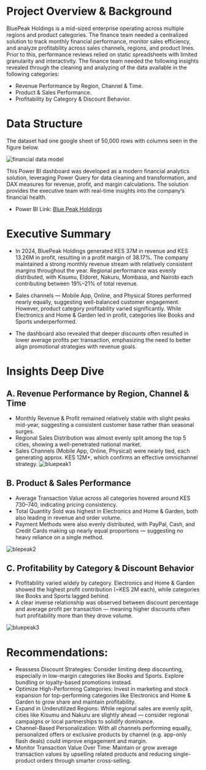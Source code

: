 # Project Overview & Background

BluePeak Holdings is a mid-sized enterprise operating across multiple regions and product categories. The finance team needed a centralized solution to track monthly financial performance, monitor sales efficiency, and analyze profitability across sales channels, regions, and product lines. Prior to this, performance reviews relied on static spreadsheets with limited granularity and interactivity.
The finance team needed the following insights revealed through the cleaning and analyzing of the data available in the following categories:
- Revenue Performance by Region, Channel & Time.
- Product & Sales Performance.
- Profitability by Category & Discount Behavior.


# Data Structure 

The dataset had one google sheet of 50,000 rows with columns seen in the figure below.

![financial data model](https://github.com/user-attachments/assets/5fefee33-6635-443d-9d81-69ef0d2da19f)

This Power BI dashboard was developed as a modern financial analytics solution, leveraging Power Query for data cleaning and transformation, and DAX measures for revenue, profit, and margin calculations. The solution provides the executive team with real-time insights into the company’s financial health.
- Power BI Link: [Blue Peak Holdings](https://app.powerbi.com/view?r=eyJrIjoiZTM3MjA3NmYtMzQxNC00NDU0LThlNjgtMDg4ZWUyMDgwM2VmIiwidCI6ImUzNDk3ZTRjLWU2NDItNDhlNi1iNTkzLWQzZTQ0MDkwZmY5ZSJ9)

# Executive Summary
- In 2024, BluePeak Holdings generated KES 37M in revenue and KES 13.26M in profit, resulting in a profit margin of 38.17%. The company maintained a strong monthly revenue stream with relatively consistent margins throughout the year. Regional performance was evenly distributed, with Kisumu, Eldoret, Nakuru, Mombasa, and Nairobi each contributing between 19%–21% of total revenue.

- Sales channels — Mobile App, Online, and Physical Stores performed nearly equally, suggesting well-balanced customer engagement. However, product category profitability varied significantly. While Electronics and Home & Garden led in profit, categories like Books and Sports underperformed.

- The dashboard also revealed that deeper discounts often resulted in lower average profits per transaction, emphasizing the need to better align promotional strategies with revenue goals.

# Insights Deep Dive
## A. Revenue Performance by Region, Channel & Time

- Monthly Revenue & Profit remained relatively stable with slight peaks mid-year, suggesting a consistent customer base rather than seasonal surges.
- Regional Sales Distribution was almost evenly split among the top 5 cities, showing a well-penetrated national market.
- Sales Channels (Mobile App, Online, Physical) were nearly tied, each generating approx. KES 12M+, which confirms an effective omnichannel strategy.
![bluepeak1](https://github.com/user-attachments/assets/da12b47c-3d28-4d15-9b58-336429c1fe9b)

## B. Product & Sales Performance
- Average Transaction Value across all categories hovered around KES 730–740, indicating pricing consistency.
- Total Quantity Sold was highest in Electronics and Home & Garden, both also leading in revenue and order volume.
- Payment Methods were also evenly distributed, with PayPal, Cash, and Credit Cards making up nearly equal proportions — suggesting no heavy reliance on a single method.

![blepeak2](https://github.com/user-attachments/assets/869fb152-5584-422f-8925-b572bf9c72e4)

## C. Profitability by Category & Discount Behavior

- Profitability varied widely by category. Electronics and Home & Garden showed the highest profit contribution (~KES 2M each), while categories like Books and Sports lagged behind.
- A clear inverse relationship was observed between discount percentage and average profit per transaction — meaning higher discounts often hurt profitability more than they drove volume.

![bluepeak3](https://github.com/user-attachments/assets/b654d96f-93ce-42f2-adbc-55f1caf2417f)

# Recommendations:
- Reassess Discount Strategies:
Consider limiting deep discounting, especially in low-margin categories like Books and Sports. Explore bundling or loyalty-based promotions instead.
- Optimize High-Performing Categories:
Invest in marketing and stock expansion for top-performing categories like Electronics and Home & Garden to grow share and maintain profitability.
- Expand in Underutilized Regions:
While regional sales are evenly split, cities like Kisumu and Nakuru are slightly ahead — consider regional campaigns or local partnerships to solidify dominance.
- Channel-Based Personalization:
With all channels performing equally, personalized offers or exclusive products by channel (e.g. app-only flash deals) could improve engagement and margin.
- Monitor Transaction Value Over Time:
Maintain or grow average transaction values by upselling related products and reducing single-product orders through smarter cross-selling.
